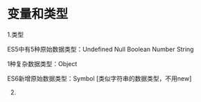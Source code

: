 # 变量和类型

1.类型

ES5中有5种原始数据类型：Undefined Null Boolean Number String

1种复杂数据类型：Object

ES6新增原始数据类型：Symbol [类似字符串的数据类型，不用new]

2.